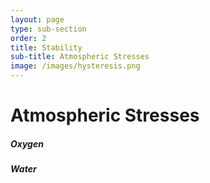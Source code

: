 ```yaml
---
layout: page
type: sub-section
order: 2
title: Stability
sub-title: Atmospheric Stresses
image: /images/hysteresis.png
---
```


# Atmospheric Stresses
##### Oxygen
##### Water
